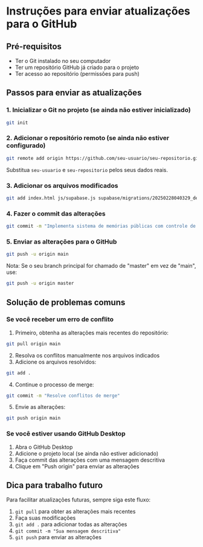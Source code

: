 # Instruções para enviar atualizações para o GitHub

## Pré-requisitos
- Ter o Git instalado no seu computador
- Ter um repositório GitHub já criado para o projeto
- Ter acesso ao repositório (permissões para push)

## Passos para enviar as atualizações

### 1. Inicializar o Git no projeto (se ainda não estiver inicializado)

```bash
git init
```

### 2. Adicionar o repositório remoto (se ainda não estiver configurado)

```bash
git remote add origin https://github.com/seu-usuario/seu-repositorio.git
```

Substitua `seu-usuario` e `seu-repositorio` pelos seus dados reais.

### 3. Adicionar os arquivos modificados

```bash
git add index.html js/supabase.js supabase/migrations/20250228040329_delicate_paper.sql
```

### 4. Fazer o commit das alterações

```bash
git commit -m "Implementa sistema de memórias públicas com controle de administrador"
```

### 5. Enviar as alterações para o GitHub

```bash
git push -u origin main
```

Nota: Se o seu branch principal for chamado de "master" em vez de "main", use:

```bash
git push -u origin master
```

## Solução de problemas comuns

### Se você receber um erro de conflito

1. Primeiro, obtenha as alterações mais recentes do repositório:

```bash
git pull origin main
```

2. Resolva os conflitos manualmente nos arquivos indicados
3. Adicione os arquivos resolvidos:

```bash
git add .
```

4. Continue o processo de merge:

```bash
git commit -m "Resolve conflitos de merge"
```

5. Envie as alterações:

```bash
git push origin main
```

### Se você estiver usando GitHub Desktop

1. Abra o GitHub Desktop
2. Adicione o projeto local (se ainda não estiver adicionado)
3. Faça commit das alterações com uma mensagem descritiva
4. Clique em "Push origin" para enviar as alterações

## Dica para trabalho futuro

Para facilitar atualizações futuras, sempre siga este fluxo:

1. `git pull` para obter as alterações mais recentes
2. Faça suas modificações
3. `git add .` para adicionar todas as alterações
4. `git commit -m "Sua mensagem descritiva"` 
5. `git push` para enviar as alterações